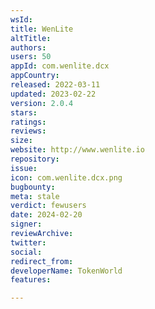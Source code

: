 ```yaml
---
wsId: 
title: WenLite
altTitle: 
authors: 
users: 50
appId: com.wenlite.dcx
appCountry: 
released: 2022-03-11
updated: 2023-02-22
version: 2.0.4
stars: 
ratings: 
reviews: 
size: 
website: http://www.wenlite.io
repository: 
issue: 
icon: com.wenlite.dcx.png
bugbounty: 
meta: stale
verdict: fewusers
date: 2024-02-20
signer: 
reviewArchive: 
twitter: 
social: 
redirect_from: 
developerName: TokenWorld
features: 

---
```


